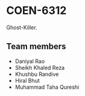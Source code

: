 # COEN-6312
Ghost-Killer.

## Team members
* Daniyal Rao
* Sheikh Khaled Reza
* Khushbu Randive
* Hiral Bhut
* Muhammad Taha Qureshi
